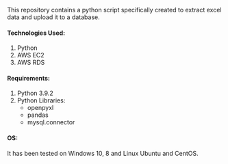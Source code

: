 This repository contains a python script specifically created to extract excel data and upload it to a database.

#### Technologies Used:
1. Python
2. AWS EC2
3. AWS RDS

#### Requirements:
1. Python 3.9.2
2. Python Libraries:
   - openpyxl
   - pandas
   - mysql.connector

#### OS:
It has been tested on Windows 10, 8 and Linux Ubuntu and CentOS.
